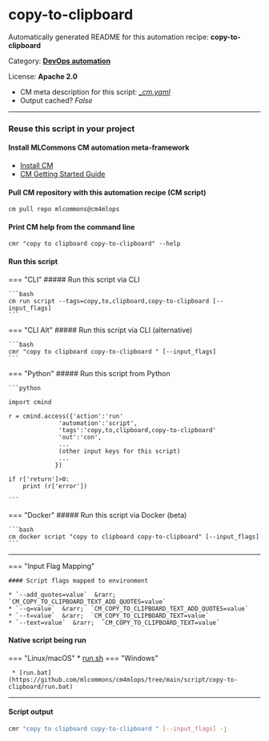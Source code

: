 # copy-to-clipboard
Automatically generated README for this automation recipe: **copy-to-clipboard**

Category: **[DevOps automation](..)**

License: **Apache 2.0**


* CM meta description for this script: *[_cm.yaml](https://github.com/mlcommons/cm4mlops/tree/main/script/copy-to-clipboard/_cm.yaml)*
* Output cached? *False*

---
### Reuse this script in your project

#### Install MLCommons CM automation meta-framework

* [Install CM](https://docs.mlcommons.org/ck/install)
* [CM Getting Started Guide](https://docs.mlcommons.org/ck/getting-started/)

#### Pull CM repository with this automation recipe (CM script)

```cm pull repo mlcommons@cm4mlops```

#### Print CM help from the command line

````cmr "copy to clipboard copy-to-clipboard" --help````

#### Run this script

=== "CLI"
    ##### Run this script via CLI

    ```bash
    cm run script --tags=copy,to,clipboard,copy-to-clipboard [--input_flags]
    ```
=== "CLI Alt"
    ##### Run this script via CLI (alternative)


    ```bash
    cmr "copy to clipboard copy-to-clipboard " [--input_flags]
    ```

=== "Python"
    ##### Run this script from Python


    ```python

    import cmind

    r = cmind.access({'action':'run'
                  'automation':'script',
                  'tags':'copy,to,clipboard,copy-to-clipboard'
                  'out':'con',
                  ...
                  (other input keys for this script)
                  ...
                 })

    if r['return']>0:
        print (r['error'])

    ```


=== "Docker"
    ##### Run this script via Docker (beta)

    ```bash
    cm docker script "copy to clipboard copy-to-clipboard" [--input_flags]
    ```
___

=== "Input Flag Mapping"


    #### Script flags mapped to environment

    * `--add_quotes=value`  &rarr;  `CM_COPY_TO_CLIPBOARD_TEXT_ADD_QUOTES=value`
    * `--q=value`  &rarr;  `CM_COPY_TO_CLIPBOARD_TEXT_ADD_QUOTES=value`
    * `--t=value`  &rarr;  `CM_COPY_TO_CLIPBOARD_TEXT=value`
    * `--text=value`  &rarr;  `CM_COPY_TO_CLIPBOARD_TEXT=value`




#### Native script being run
=== "Linux/macOS"
     * [run.sh](https://github.com/mlcommons/cm4mlops/tree/main/script/copy-to-clipboard/run.sh)
=== "Windows"

     * [run.bat](https://github.com/mlcommons/cm4mlops/tree/main/script/copy-to-clipboard/run.bat)
___
#### Script output
```bash
cmr "copy to clipboard copy-to-clipboard " [--input_flags] -j
```